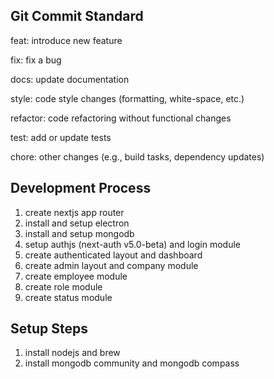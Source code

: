 ## Git Commit Standard

feat: introduce new feature

fix: fix a bug

docs: update documentation

style: code style changes (formatting, white-space, etc.)

refactor: code refactoring without functional changes

test: add or update tests

chore: other changes (e.g., build tasks, dependency updates)

## Development Process

1. create nextjs app router
2. install and setup electron
3. install and setup mongodb
4. setup authjs (next-auth v5.0-beta) and login module
5. create authenticated layout and dashboard
6. create admin layout and company module
7. create employee module
8. create role module
9. create status module

## Setup Steps

1. install nodejs and brew
2. install mongodb community and mongodb compass
